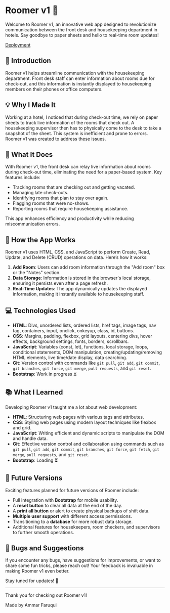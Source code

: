 
# Roomer v1 🏨

Welcome to Roomer v1, an innovative web app designed to revolutionize communication between the front desk and housekeeping department in hotels. Say goodbye to paper sheets and hello to real-time room updates!

[Deployment](https://ammar-15.github.io/Roomer-v1/)

## 📢 Introduction

Roomer v1 helps streamline communication with the housekeeping department. Front desk staff can enter information about rooms due for check-out, and this information is instantly displayed to housekeeping members on their phones or office computers.

## 💡 Why I Made It

Working at a hotel, I noticed that during check-out time, we rely on paper sheets to track live information of the rooms that check out. A housekeeping supervisor then has to physically come to the desk to take a snapshot of the sheet. This system is inefficient and prone to errors. Roomer v1 was created to address these issues.

## 🚀 What It Does

With Roomer v1, the front desk can relay live information about rooms during check-out time, eliminating the need for a paper-based system. Key features include:
- Tracking rooms that are checking out and getting vacated.
- Managing late check-outs.
- Identifying rooms that plan to stay over again.
- Flagging rooms that were no-shows.
- Reporting rooms that require housekeeping assistance.

This app enhances efficiency and productivity while reducing miscommunication errors.

## 🔧 How the App Works

Roomer v1 uses HTML, CSS, and JavaScript to perform Create, Read, Update, and Delete (CRUD) operations on data. Here’s how it works:
1. **Add Room**: Users can add room information through the "Add room" box or the "Notes" section.
2. **Data Storage**: Information is stored in the browser's local storage, ensuring it persists even after a page refresh.
3. **Real-Time Updates**: The app dynamically updates the displayed information, making it instantly available to housekeeping staff.

## 💻 Technologies Used

- **HTML**: Divs, unordered lists, ordered lists, href tags, image tags, nav tag, containers, input, onclick, onkeyup, class, id, buttons.
- **CSS**: Margins, padding, flexbox, grid layouts, centering divs, hover effects, background settings, fonts, borders, scrollbars.
- **JavaScript**: Variables (const, let), functions, local storage, loops, conditional statements, DOM manipulation, creating/updating/removing HTML elements, live time/date display, data searching.
- **Git**: Version control with commands like `git pull`, `git add`, `git commit`, `git branches`, `git force`, `git merge`, `pull requests`, and `git reset`.
- **Bootstrap**: Work in progress ⏳

## 📚 What I Learned

Developing Roomer v1 taught me a lot about web development:
- **HTML**: Structuring web pages with various tags and attributes.
- **CSS**: Styling web pages using modern layout techniques like flexbox and grid.
- **JavaScript**: Writing efficient and dynamic scripts to manipulate the DOM and handle data.
- **Git**: Effective version control and collaboration using commands such as `git pull`, `git add`, `git commit`, `git branches`, `git force`, `git fetch`, `git merge`, `pull requests`, and `git reset`.
- **Bootstrap**: Loading ⏳

## 🔮 Future Versions

Exciting features planned for future versions of Roomer include:
- Full integration with **Bootstrap** for mobile usability.
- A **reset button** to clear all data at the end of the day.
- A **print all button** or alert to create physical backups of shift data.
- **Multiple user support** with different access permissions.
- Transitioning to a **database** for more robust data storage.
- Additional features for housekeepers, room checkers, and supervisors to further smooth operations.

## 🐞 Bugs and Suggestions

If you encounter any bugs, have suggestions for improvements, or want to share some fun tricks, please reach out! Your feedback is invaluable in making Roomer v1 even better.

Stay tuned for updates! 🚀

---

Thank you for checking out Roomer v1!

Made by Ammar Faruqui
